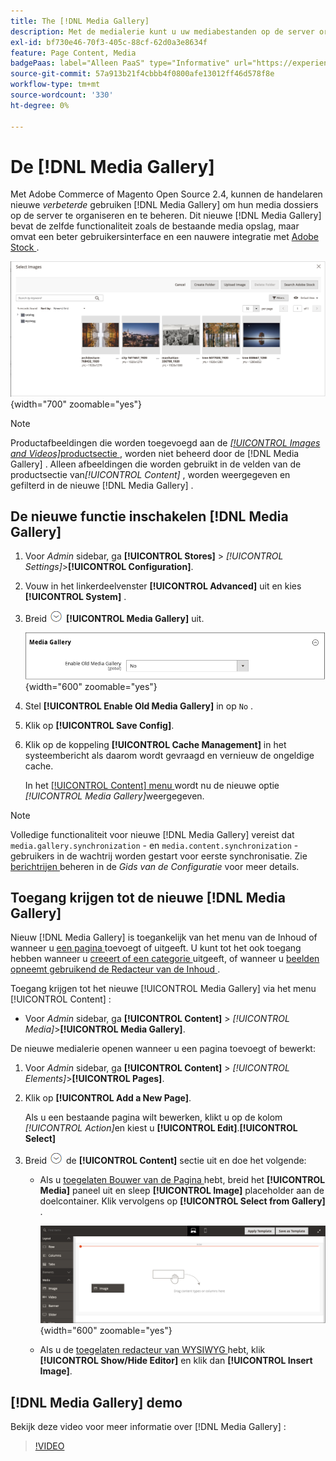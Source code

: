 ```yaml
---
title: The [!DNL Media Gallery]
description: Met de medialerie kunt u uw mediabestanden op de server ordenen en beheren.
exl-id: bf730e46-70f3-405c-88cf-62d0a3e8634f
feature: Page Content, Media
badgePaas: label="Alleen PaaS" type="Informative" url="https://experienceleague.adobe.com/en/docs/commerce/user-guides/product-solutions" tooltip="Is alleen van toepassing op Adobe Commerce op Cloud-projecten (door Adobe beheerde PaaS-infrastructuur) en op projecten in het veld."
source-git-commit: 57a913b21f4cbbb4f0800afe13012ff46d578f8e
workflow-type: tm+mt
source-wordcount: '330'
ht-degree: 0%

---
```


# De [!DNL Media Gallery]

Met Adobe Commerce of Magento Open Source 2.4, kunnen de handelaren nieuwe _verbeterde_ gebruiken [!DNL Media Gallery] om hun media dossiers op de server te organiseren en te beheren. Dit nieuwe [!DNL Media Gallery] bevat de zelfde functionaliteit zoals de bestaande media opslag, maar omvat een beter gebruikersinterface en een nauwere integratie met [ Adobe Stock ][adobe-stock].

![ Beelden die in het net van de Galerij van Media worden getoond ](./assets/media-gallery-grid.png){width="700" zoomable="yes"}

>[!NOTE]
>
>Productafbeeldingen die worden toegevoegd aan de [_[!UICONTROL Images and Videos]_&#x200B;productsectie ](../catalog/product-image.md#upload-an-image) , worden niet beheerd door de [!DNL Media Gallery] . Alleen afbeeldingen die worden gebruikt in de velden van de productsectie van&#x200B;_[!UICONTROL Content]_ , worden weergegeven en gefilterd in de nieuwe [!DNL Media Gallery] .

## De nieuwe functie inschakelen [!DNL Media Gallery]

1. Voor _Admin_ sidebar, ga **[!UICONTROL Stores]** > _[!UICONTROL Settings]_>**[!UICONTROL Configuration]**.

1. Vouw in het linkerdeelvenster **[!UICONTROL Advanced]** uit en kies **[!UICONTROL System]** .

1. Breid ![ selecteur van de Uitbreiding ](../assets/icon-display-expand.png) **[!UICONTROL Media Gallery]** uit.

   ![ Geavanceerde configuratie - [!DNL Media Gallery]](./assets/system-media-gallery.png){width="600" zoomable="yes"}

1. Stel **[!UICONTROL Enable Old Media Gallery]** in op `No` .

1. Klik op **[!UICONTROL Save Config]**.

1. Klik op de koppeling **[!UICONTROL Cache Management]** in het systeembericht als daarom wordt gevraagd en vernieuw de ongeldige cache.

   In het [[!UICONTROL Content] menu ](/help/content-design/content-menu.md) wordt nu de nieuwe optie _[!UICONTROL Media Gallery]_&#x200B;weergegeven.

>[!NOTE]
>
>Volledige functionaliteit voor nieuwe [!DNL Media Gallery] vereist dat `media.gallery.synchronization` - en `media.content.synchronization` -gebruikers in de wachtrij worden gestart voor eerste synchronisatie. Zie [ berichtrijen ](https://experienceleague.adobe.com/docs/commerce-operations/configuration-guide/message-queues/manage-message-queues.html) beheren in de _Gids van de Configuratie_ voor meer details.

## Toegang krijgen tot de nieuwe [!DNL Media Gallery]

Nieuw [!DNL Media Gallery] is toegankelijk van het menu van de Inhoud of wanneer u [ een pagina ](/help/content-design/page-add.md) toevoegt of uitgeeft. U kunt tot het ook toegang hebben wanneer u [ creeert of een categorie ](/help/catalog/category-create.md) uitgeeft, of wanneer u [ beelden opneemt gebruikend de Redacteur van de Inhoud ](/help/content-design/editor-insert-image.md).

Toegang krijgen tot het nieuwe [!UICONTROL Media Gallery] via het menu [!UICONTROL Content] :

- Voor _Admin_ sidebar, ga **[!UICONTROL Content]** > _[!UICONTROL Media]_>**[!UICONTROL Media Gallery]**.

De nieuwe medialerie openen wanneer u een pagina toevoegt of bewerkt:

1. Voor _Admin_ sidebar, ga **[!UICONTROL Content]** > _[!UICONTROL Elements]_>**[!UICONTROL Pages]**.

1. Klik op **[!UICONTROL Add a New Page]**.

   Als u een bestaande pagina wilt bewerken, klikt u op de kolom _[!UICONTROL Action]_&#x200B;en kiest u **[!UICONTROL Edit]**.**[!UICONTROL Select]**

1. Breid ![ selecteur van de Uitbreiding ](../assets/icon-display-expand.png) de **[!UICONTROL Content]** sectie uit en doe het volgende:

   - Als u [ toegelaten Bouwer van de Pagina ](../page-builder/setup.md) hebt, breid het **[!UICONTROL Media]** paneel uit en sleep **[!UICONTROL Image]** placeholder aan de doelcontainer. Klik vervolgens op **[!UICONTROL Select from Gallery]** .

     ![ beeld van de belemmering aan stadium ](./assets/pb-media-image-drag.png){width="600" zoomable="yes"}

   - Als u de [ toegelaten redacteur van WYSIWYG ](/help/content-design/editor.md) hebt, klik **[!UICONTROL Show/Hide Editor]** en klik dan **[!UICONTROL Insert Image]**.

## [!DNL Media Gallery] demo

Bekijk deze video voor meer informatie over [!DNL Media Gallery] :

>[!VIDEO](https://video.tv.adobe.com/v/343785?quality=12&learn=on)

[adobe-stock]: https://stock.adobe.com


